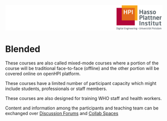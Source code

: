 ![HPI Logo](../../img/HPI_Logo.png)

# Blended

These courses are also called mixed-mode courses where a portion of the course will be traditional face-to-face (offline) and the other portion will be covered online on openHPI platform.  

These courses have a limited number of participant capacity which might include students, professionals or staff members.  

These courses are also designed for training WHO staff and health workers.  

Content and information among the participants and teaching team can be exchanged over [Discussion Forums](https://teachingteamguidelines.readthedocs.io/#features/discussionforum/) and [Collab Spaces](https://teachingteamguidelines.readthedocs.io/#features/collabspaces/)